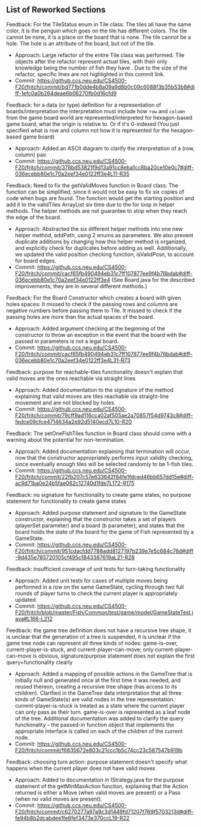 ## List of Reworked Sections
Feedback: For the TileStatus enum in Tile class: The tiles all have the same color, it is the penguin which
 goes on the tile has different colors. The tile cannot be none, it is a place on the board that is none. The tile
  cannot be a hole. The hole is an attribute of the board, but not of the tile.
- Approach: Large refactor of the entire Tile class was performed. Tile objects after the
 refactor represent actual tiles, with their only knowledge being the number of fish they have
 . Due to the size of the refactor, specific lines are not highlighted in this commit link.
- Commit: https://github.ccs.neu.edu/CS4500-F20/fritch/commit/bd771b0dde4b8a09a9d8b0c09c6088f3b35b53b8#diff-1efc0a0b264deae6b06270fb0d16cfd9

Feedback: for a data (or type) definition for a representation of boards/interpretation 
the interpretation must include how `row` and `column` from the game board world are represented/interpreted
for hexagon-based game board, what the origin is relative to. Or if it's 0-indexed
   (You just specified what is row and column not how it is represented for the hexagon-based game board)
- Approach: Added an ASCII diagram to clarify the interpretation of a (row, column) pair.
- Commit: https://github.ccs.neu.edu/CS4500-F20/fritch/commit/378bd53821f9d13a91cc8eba1cc8ba20ce10e0c7#diff-036ecebb80e1c70a2eef34e0122ff3e4L11-R35

Feedback:  Need to fix the getValidMoves function in Board class: The function can be simplified, since it would not be easy to fix six copies of code when bugs are found. 
The function would get the starting position and add it to the validTiles ArrayList six time
 due to the for loop in helper methods. The helper methods are not guarantee to stop when
  they reach the edge of the board.
- Approach: Abstracted the six different helper methods into one new helper method, addPath, using
 2 enums as parameters. We also prevent duplicate additions by changing how this helper
  method is organized, and explicitly check for duplicates before adding as well. Additionally, we
  updated the valid position checking function, isValidPosn, to account for board edges.
- Commit: https://github.ccs.neu.edu/CS4500-F20/fritch/commit/cacf65fb490494eb31c7ff107877ee9f4b76bdab#diff-036ecebb80e1c70a2eef34e0122ff3e4
(See Board.java for the described improvements; they are in several different methods.)

Feedback: For the Board Constructor which creates a board with given holes spaces:
          It missed to check if the passing rows and columns are negative numbers before passing them to Tile.
          It missed to check if the passing holes are more than the actual spaces of the board.
- Approach: Added argument checking at the beginning of the constructor to throw an exception in
 the event that the board with the passed in parameters is not a legal board.
- Commit: https://github.ccs.neu.edu/CS4500-F20/fritch/commit/cacf65fb490494eb31c7ff107877ee9f4b76bdab#diff-036ecebb80e1c70a2eef34e0122ff3e4L31-R73

Feedback: purpose for reachable-tiles functionality doesn't explain that valid moves
            are the ones reachable via straight lines
- Approach: Added documentation to the signature of the method explaining that valid moves are
 tiles reachable via straight-line movement and are not blocked by holes.
- Commit: https://github.ccs.neu.edu/CS4500-F20/fritch/commit/79cff9ad116cca02af505ae2a70857f54d9743c8#diff-fedce09cfce4714634a2e92d5140ecd7L10-R20

Feedback: The setOneFishTiles function in Board class should come with a warning about the potential for non-termination.
- Approach: Added documentation explaining that termination will occur, now that the constructor
 appropriately performs input validity checking, since eventually enough tiles will be selected
  randomly to be 1-fish tiles.
- Commit: https://github.ccs.neu.edu/CS4500-F20/fritch/commit/22fb207c57e633642f84fe1fdced46bb657dd15e#diff-ac9d71ba0e24b5fae062c12740d1fde7L172-R175

Feedback: no signature for functionality to create game states, no purpose statement for functionality to create game states
- Approach: Added purpose statement and signature to the GameState constructor, explaining that
 the constructor takes a set of players (playerSet parameter) and a board (b parameter), and
  states that the board holds the state of the board for the game of Fish represented by a
   GameState.
- Commit: https://github.ccs.neu.edu/CS4500-F20/fritch/commit/951cdacfdd7788add8127197b239e7e5c684c76d#diff-9d435e785720105cf495c1843387619aL21-R28

Feedback: insufficient coverage of unit tests for turn-taking functionality
- Approach: Added unit tests for cases of multiple moves being performed in a row on the same
 GameState, cycling through two full rounds of player turns to check the current player is
  appropriately updated.
- Commit: https://github.ccs.neu.edu/CS4500-F20/fritch/blob/master/Fish/Common/test/game/model/GameStateTest.java#L166-L212

Feedback: the game tree definition does not have a recursive tree shape, it is unclear that the
 generation of a tree is suspended, it is unclear if the game tree node can represent all three kinds of nodes:
 game-is-over, current-player-is-stuck, and current-player-can-move;  only current-player-can-move
  is obvious, signature/purpose statement does not explain the first query+functionality clearly
- Approach: Added a mapping of possible actions in the GameTree that is initially null and
 generated once at the first time it was needed, and reused thereon, creating a recursive tree
  shape (has access to its children). Clarified in the GameTree data interpretation that all
   three kinds of GameState(s) are valid nodes in the tree representation. current-player-is-stuck
    is treated as a state where the current player can only pass as their turn. game-is-over is
     represented as a leaf node of the tree. Additional documentation was added to clarify the
      query functionality - the passed-in function object that implements the appropriate interface
       is called on each of the children of the current node.
- Commit: https://github.ccs.neu.edu/CS4500-F20/fritch/commit/f6835672e803c21ccc1b5c74cc23c587547b919b

Feedback: choosing turn action: purpose statement doesn't specify what happens when the current player does not have valid moves
- Approach: Added to documentation in IStrategy.java for the purpose statement of the
 getMinMaxAction function, explaining that the Action returned is either a Move (when valid moves
  are present) or a Pass (when no valid moves are present).
- Commit: https://github.ccs.neu.edu/CS4500-F20/fritch/commit/c6270277a97a9c3d1449fd71207f769f5703213d#diff-fe94b8b2dcabdee1fe6fef3473e370ccL19-R22